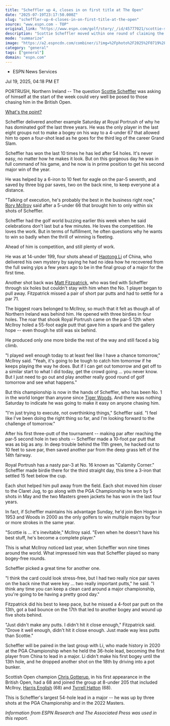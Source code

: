 ```yaml
---
title: "Scheffler up 4, closes in on first title at The Open"
date: "2025-07-19T23:17:50.000Z"
slug: "scheffler-up-4-closes-in-on-first-title-at-the-open"
source: "www.espn.com - TOP"
original_link: "https://www.espn.com/golf/story/_/id/45777021/scottie-scheffler-builds-4-shot-lead-open-championship"
description: "Scottie Scheffler moved within one round of claiming the third leg of the Grand Slam on Saturday when he made an eagle and two big par saves for a 4-under 67 in The Open that gave him a four-shot lead at Royal Portrush."
mode: "summarize"
image: "https://a2.espncdn.com/combiner/i?img=%2Fphoto%2F2025%2F0719%2Fr1521007_1296x729_16%2D9.jpg"
category: "general"
tags: ["general"]
domain: "espn.com"
---
```

<div id="readability-page-1" class="page"><div><div><ul><li><p>ESPN News Services</p></li></ul><p><span>Jul 19, 2025, 04:18 PM ET</span></p></div><p>PORTRUSH, Northern Ireland -- The question <a data-player-guid="38cbeebe-aac8-fb36-dce0-cf45436086e4" href="https://www.espn.com/golf/player/_/id/9478/scottie-scheffler">Scottie Scheffler</a> was asking of himself at the start of the week could very well be posed to those chasing him in the British Open.</p><p><a href="https://www.espn.com/golf/story/_/id/45745697/scottie-scheffler-take-success-golf-point">What's the point?</a></p><p>Scheffler delivered another example Saturday at Royal Portrush of why he has dominated golf the last three years. He was the only player in the last eight groups not to make a bogey on his way to a 4-under 67 that allowed him to open a four-shot lead as he goes for the third leg of the career Grand Slam.</p><p>Scheffler has won the last 10 times he has led after 54 holes. It's never easy, no matter how he makes it look. But on this gorgeous day he was in full command of his game, and he now is in prime position to get his second major win of the year.</p><p>He was helped by a 6-iron to 10 feet for eagle on the par-5 seventh, and saved by three big par saves, two on the back nine, to keep everyone at a distance.</p><p>"Talking of execution, he's probably the best in the business right now," <a data-player-guid="65575c5e-0ef2-9f58-6495-42da8638a332" href="http://www.espn.com/golf/player/_/id/3470/rory-mcilroy">Rory McIlroy</a> said after a 5-under 66 that brought him to only within six shots of Scheffler.</p><p>Scheffler had the golf world buzzing earlier this week when he said celebrations don't last but a few minutes. He loves the competition. He loves the work. But in terms of fulfillment, he often questions why he wants to win so badly when the thrill of winning is fleeting.</p><p>Ahead of him is competition, and still plenty of work.</p><p>He was at 14-under 199, four shots ahead of <a href="https://www.espn.com/golf/player/_/id/9221/haotong-li">Haotong Li</a> of China, who delivered his own mystery by saying he had no idea how he recovered from the full swing yips a few years ago to be in the final group of a major for the first time.</p><p>Another shot back was <a data-player-guid="a11204a7-ef27-3f00-a28e-358ee5984e77" href="http://www.espn.com/golf/player/_/id/9037/matt-fitzpatrick">Matt Fitzpatrick</a>, who was tied with Scheffler through six holes but couldn't stay with him when the No. 1 player began to pull away. Fitzpatrick missed a pair of short par putts and had to settle for a par 71.</p><p>The biggest roars belonged to McIlroy, so much that it felt as though all of Northern Ireland was behind him. He opened with three birdies in four holes. The roar that shook Royal Portrush came on the par-5 12th when McIlroy holed a 55-foot eagle putt that gave him a spark and the gallery hope -- even though he still was six behind.</p><p>He produced only one more birdie the rest of the way and still faced a big climb.</p><p>"I played well enough today to at least feel like I have a chance tomorrow," McIlroy said. "Yeah, it's going to be tough to catch him tomorrow if he keeps playing the way he does. But if I can get out tomorrow and get off to a similar start to what I did today, get the crowd going ... you never know. But I just need to go out and play another really good round of golf tomorrow and see what happens."</p><p>But this championship is now in the hands of Scheffler, who has been No. 1 in the world longer than anyone since <a data-player-guid="b967ea91-ed2c-fad0-cf10-ba1dda3f869e" href="https://www.espn.com/golf/player/_/id/462/tiger-woods">Tiger Woods</a>. And there was nothing Saturday to indicate he was going to make it easy on anyone chasing him.</p><p>"I'm just trying to execute, not overthinking things," Scheffler said. "I feel like I've been doing the right thing so far, and I'm looking forward to the challenge of tomorrow."</p><p>After his first three-putt of the tournament -- making par after reaching the par-5 second hole in two shots -- Scheffler made a 10-foot par putt that was as big as any. In deep trouble behind the 11th green, he hacked out to 10 feet to save par, then saved another par from the deep grass left of the 14th fairway.</p><p>Royal Portrush has a nasty par-3 at No. 16 known as "Calamity Corner." Scheffler made birdie there for the third straight day, this time a 3-iron that settled 15 feet below the cup.</p><p>Each shot helped him pull away from the field. Each shot moved him closer to the Claret Jug, to go along with the PGA Championship he won by 5 shots in May and the two Masters green jackets he has won in the last four years.</p><p>In fact, if Scheffler maintains his advantage Sunday, he'd join Ben Hogan in 1953 and Woods in 2000 as the only golfers to win multiple majors by four or more strokes in the same year.</p><p>"Scottie is ... it's inevitable," McIlroy said. "Even when he doesn't have his best stuff, he's become a complete player."</p><p>This is what McIlroy noticed last year, when Scheffler won nine times around the world. What impressed him was that Scheffler played so many bogey-free rounds.</p><p>Scheffler picked a great time for another one.</p><p>"I think the card could look stress-free, but I had two really nice par saves on the back nine that were key ... two really important putts," he said. "I think any time you can keep a clean card around a major championship, you're going to be having a pretty good day."</p><p>Fitzpatrick did his best to keep pace, but he missed a 4-foot par putt on the 13th, got a bad bounce on the 17th that led to another bogey and wound up five shots behind.</p><p>"Just didn't make any putts. I didn't hit it close enough," Fitzpatrick said. "Drove it well enough, didn't hit it close enough. Just made way less putts than Scottie."</p><p>Scheffler will be paired in the last group with Li, who made history in 2020 at the PGA Championship when he held the 36-hole lead, becoming the first player from China to lead in a major. Li didn't make his first bogey until the 13th hole, and he dropped another shot on the 18th by driving into a pot bunker.</p><p>Scottish Open champion <a data-player-guid="5298f3ab-57a0-3df2-b4c6-4b659bf19334" href="http://www.espn.com/golf/player/_/id/469075/chris-gotterup">Chris Gotterup</a>, in his first appearance in the British Open, had a 68 and joined the group at 8-under 205 that included McIlroy, <a data-player-guid="91d6bef0-8a59-459a-04ed-11121ff3d5e7" href="http://www.espn.com/golf/player/_/id/5408/harris-english">Harris English</a> (68) and <a data-player-guid="ab95205e-c964-97c7-c309-9841844bc546" href="http://www.espn.com/golf/player/_/id/5553/tyrrell-hatton">Tyrrell Hatton</a> (68).</p><p>This is Scheffler's largest 54-hole lead in a major -- he was up by three shots at the PGA Championship and in the 2022 Masters.</p><p><i>Information from ESPN Research and The Associated Press was used in this report.</i></p>
</div></div>